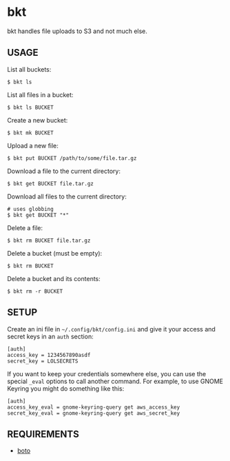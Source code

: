 bkt
===

bkt handles file uploads to S3 and not much else.



USAGE
-----

List all buckets:

    $ bkt ls


List all files in a bucket:

    $ bkt ls BUCKET


Create a new bucket:

    $ bkt mk BUCKET


Upload a new file:

    $ bkt put BUCKET /path/to/some/file.tar.gz


Download a file to the current directory:

    $ bkt get BUCKET file.tar.gz


Download all files to the current directory:

    # uses globbing
    $ bkt get BUCKET "*"


Delete a file:

    $ bkt rm BUCKET file.tar.gz


Delete a bucket (must be empty):

    $ bkt rm BUCKET


Delete a bucket and its contents:

    $ bkt rm -r BUCKET



SETUP
-----

Create an ini file in `~/.config/bkt/config.ini` and give it your
access and secret keys in an `auth` section:

    [auth]
    access_key = 1234567890asdf
    secret_key = LOLSECRETS


If you want to keep your credentials somewhere else, you can use the
special `_eval` options to call another command. For example, to use
GNOME Keyring you might do something like this:


    [auth]
    access_key_eval = gnome-keyring-query get aws_access_key
    secret_key_eval = gnome-keyring-query get aws_secret_key




REQUIREMENTS
------------

* [boto](https://pypi.python.org/pypi/boto)
